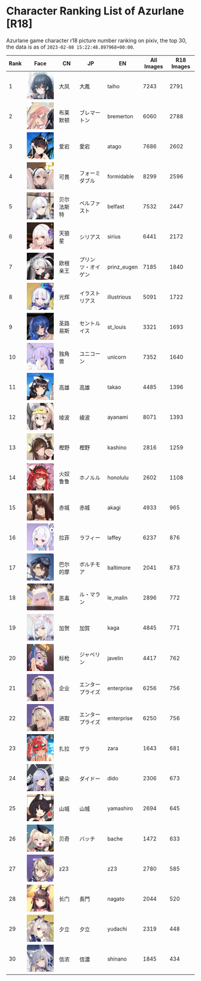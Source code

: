 # Character Ranking List of Azurlane [R18]

Azurlane game character r18 picture number ranking on pixiv, the top 30, the data is as of `2023-02-08 15:22:48.897968+00:00`.

|   Rank | Face                                          | CN    | JP        | EN          |   All Images |   R18 Images |
|--------|-----------------------------------------------|-------|-----------|-------------|--------------|--------------|
|      1 | ![taiho](./images/logo_taiho.png)             | 大凤    | 大鳳        | taiho       |         7243 |         2791 |
|      2 | ![bremerton](./images/logo_bremerton.png)     | 布莱默顿  | ブレマートン    | bremerton   |         6060 |         2788 |
|      3 | ![atago](./images/logo_atago.png)             | 爱宕    | 愛宕        | atago       |         7686 |         2602 |
|      4 | ![formidable](./images/logo_formidable.png)   | 可畏    | フォーミダブル   | formidable  |         8299 |         2596 |
|      5 | ![belfast](./images/logo_belfast.png)         | 贝尔法斯特 | ベルファスト    | belfast     |         7532 |         2447 |
|      6 | ![sirius](./images/logo_sirius.png)           | 天狼星   | シリアス      | sirius      |         6441 |         2172 |
|      7 | ![prinz_eugen](./images/logo_prinz_eugen.png) | 欧根亲王  | プリンツ・オイゲン | prinz_eugen |         7185 |         1840 |
|      8 | ![illustrious](./images/logo_illustrious.png) | 光辉    | イラストリアス   | illustrious |         5091 |         1722 |
|      9 | ![st_louis](./images/logo_st_louis.png)       | 圣路易斯  | セントルイス    | st_louis    |         3321 |         1693 |
|     10 | ![unicorn](./images/logo_unicorn.png)         | 独角兽   | ユニコーン     | unicorn     |         7352 |         1640 |
|     11 | ![takao](./images/logo_takao.png)             | 高雄    | 高雄        | takao       |         4485 |         1396 |
|     12 | ![ayanami](./images/logo_ayanami.png)         | 绫波    | 綾波        | ayanami     |         8071 |         1393 |
|     13 | ![kashino](./images/logo_kashino.png)         | 樫野    | 樫野        | kashino     |         2816 |         1259 |
|     14 | ![honolulu](./images/logo_honolulu.png)       | 火奴鲁鲁  | ホノルル      | honolulu    |         2602 |         1108 |
|     15 | ![akagi](./images/logo_akagi.png)             | 赤城    | 赤城        | akagi       |         4933 |          965 |
|     16 | ![laffey](./images/logo_laffey.png)           | 拉菲    | ラフィー      | laffey      |         6237 |          876 |
|     17 | ![baltimore](./images/logo_baltimore.png)     | 巴尔的摩  | ボルチモア     | baltimore   |         2041 |          873 |
|     18 | ![le_malin](./images/logo_le_malin.png)       | 恶毒    | ル・マラン     | le_malin    |         2896 |          772 |
|     19 | ![kaga](./images/logo_kaga.png)               | 加贺    | 加賀        | kaga        |         4845 |          771 |
|     20 | ![javelin](./images/logo_javelin.png)         | 标枪    | ジャベリン     | javelin     |         4417 |          762 |
|     21 | ![enterprise](./images/logo_enterprise.png)   | 企业    | エンタープライズ  | enterprise  |         6256 |          756 |
|     22 | ![enterprise](./images/logo_enterprise.png)   | 进取    | エンタープライズ  | enterprise  |         6250 |          756 |
|     23 | ![zara](./images/logo_zara.png)               | 扎拉    | ザラ        | zara        |         1643 |          681 |
|     24 | ![dido](./images/logo_dido.png)               | 黛朵    | ダイドー      | dido        |         2306 |          673 |
|     25 | ![yamashiro](./images/logo_yamashiro.png)     | 山城    | 山城        | yamashiro   |         2694 |          645 |
|     26 | ![bache](./images/logo_bache.png)             | 贝奇    | バッチ       | bache       |         1472 |          633 |
|     27 | ![z23](./images/logo_z23.png)                 | z23   |           | z23         |         2780 |          585 |
|     28 | ![nagato](./images/logo_nagato.png)           | 长门    | 長門        | nagato      |         2044 |          520 |
|     29 | ![yudachi](./images/logo_yudachi.png)         | 夕立    | 夕立        | yudachi     |         2319 |          448 |
|     30 | ![shinano](./images/logo_shinano.png)         | 信浓    | 信濃        | shinano     |         1845 |          434 |
